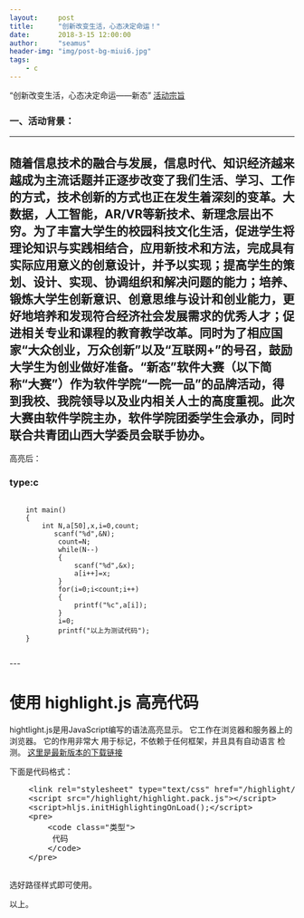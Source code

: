 ```yaml
---
layout:     post
title:      "创新改变生活，心态决定命运！"
date:       2018-3-15 12:00:00
author:     "seamus"
header-img: "img/post-bg-miui6.jpg"
tags:
    - c
---
```



“创新改变生活，心态决定命运——新态”
[活动宗旨](#build) 



### 一、活动背景：
---
随着信息技术的融合与发展，信息时代、知识经济越来越成为主流话题并正逐步改变了我们生活、学习、工作的方式，技术创新的方式也正在发生着深刻的变革。大数据，人工智能，AR/VR等新技术、新理念层出不穷。为了丰富大学生的校园科技文化生活，促进学生将理论知识与实践相结合，应用新技术和方法，完成具有实际应用意义的创意设计，并予以实现；提高学生的策划、设计、实现、协调组织和解决问题的能力；培养、锻炼大学生创新意识、创意思维与设计和创业能力，更好地培养和发现符合经济社会发展需求的优秀人才；促进相关专业和课程的教育教学改革。同时为了相应国家“大众创业，万众创新”以及“互联网+”的号召，鼓励大学生为创业做好准备。“新态”软件大赛（以下简称“大赛”）作为软件学院“一院一品”的品牌活动，得到我校、我院领导以及业内相关人士的高度重视。此次大赛由软件学院主办，软件学院团委学生会承办，同时联合共青团山西大学委员会联手协办。
---


高亮后：
<h3>type:c</h3>
<pre>
    <code class="c">
    int main()
    {
        int N,a[50],x,i=0,count;
           scanf("%d",&N);
            count=N;
            while(N--)
            {
                scanf("%d",&x);
                a[i++]=x;
            }
            for(i=0;i&lt;count;i++)
            {
                printf("%c",a[i]);
            }
            i=0;
            printf("以上为测试代码");
    }
    </code>
</pre>

<p id="build"></p>
---
<h1>使用 highlight.js 高亮代码</h1>

hightlight.js是用JavaScript编写的语法高亮显示。
它工作在浏览器和服务器上的浏览器。
它的作用非常大
用于标记，不依赖于任何框架，并且具有自动语言
检测。
<a href="https://highlightjs.org/">这里是最新版本的下载链接</a>

下面是代码格式：
<pre>
    &lt;link rel="stylesheet" type="text/css" href="/highlight/styles/vs2015.css"&gt;
    &lt;script src="/highlight/highlight.pack.js"&gt;&lt;/script&gt;
    &lt;script>hljs.initHighlightingOnLoad();&lt;/script&gt;
    &lt;pre&gt;
        &lt;code class="类型"&gt;
         代码   
        &lt;/code&gt;
    &lt;/pre&gt;

</pre>
选好路径样式即可使用。

 以上。

